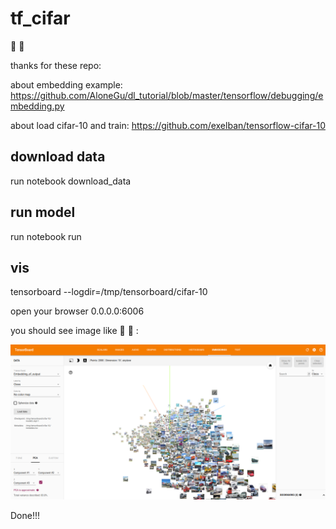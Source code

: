 # tf_cifar

:jack_o_lantern: :jack_o_lantern:

thanks for these repo:

about embedding example: https://github.com/AloneGu/dl_tutorial/blob/master/tensorflow/debugging/embedding.py

about load cifar-10 and train: https://github.com/exelban/tensorflow-cifar-10

## download data

run notebook download_data

## run model

run notebook run

## vis

tensorboard --logdir=/tmp/tensorboard/cifar-10

open your browser 0.0.0.0:6006

you should see image like   :ghost:  :ghost:  :

![example](img_new.png)

Done!!!

